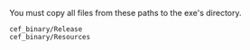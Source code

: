 You must copy all files from these paths to the exe's directory.

```
cef_binary/Release
cef_binary/Resources
```
